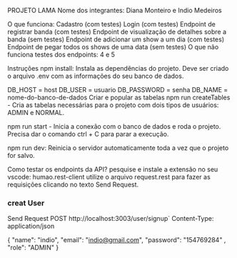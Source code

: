 PROJETO LAMA
Nome dos integrantes:
Diana Monteiro e Indio Medeiros

O que funciona:
Cadastro (com testes)
Login (com testes)
Endpoint de registrar banda (com testes)
Endpoint de visualização de detalhes sobre a banda (sem testes)
Endpoint de adicionar um show a um dia (com testes)
Endpoint de pegar todos os shows de uma data (sem testes)
O que não funciona
testes dos endpoints: 4 e 5

Instruções
npm install: Instala as dependências do projeto. Deve ser criado o arquivo .env com as informações do seu banco de dados.

DB_HOST = host
DB_USER = usuario
DB_PASSWORD = senha
DB_NAME = nome-do-banco-de-dados
Criar e popular as tabelas
npm run createTables - Cria as tabelas necessárias para o projeto com dois tipos de usuários: ADMIN e NORMAL.

npm run start - Inicia a conexão com o banco de dados e roda o projeto. Precisa dar o comando ctrl + C para parar a execução.

npm run dev: Reinicia o servidor automaticamente toda a vez que o projeto for salvo.

Como testar os endpoints da API?
pesquise e instale a extensão no seu vscode: humao.rest-client
utilize o arquivo request.rest para fazer as requisições clicando no texto Send Request.
### creat User
Send Request
POST http://localhost:3003/user/signup`
Content-Type: application/json

{
    "name": "indio",
    "email": "indio@gmail.com",
    "password": "154769284" , 
    "role": "ADMIN"
}
